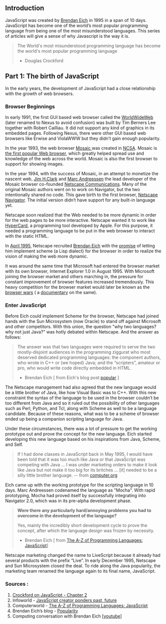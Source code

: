 <h2>Introduction</h2>
JavaScript was created by <a href="https://en.wikipedia.org/wiki/Brendan_Eich" target="_blank" rel="nofollow noopener">Brendan Eich</a> in 1995 in a span of 10 days. JavaScript has become one of the world’s most popular programming language from being one of the most misunderstood languages. This series of articles will give a sense of why Javascript is the way it is.
<blockquote>The World's most misunderstood programming language has become the world's most popular programming language

- Douglas Crockford</blockquote>
<h2>Part 1: The birth of JavaScript</h2>
In the early years, the development of JavaScript had a close relationship with the growth of web browsers.
<h3>Browser Beginnings</h3>
In early 1991, the first GUI based web browser called the <a title="WorldWideWeb browser" href="https://www.w3.org/People/Berners-Lee/WorldWideWeb.html" target="_blank" rel="nofollow noopener">WorldWideWeb</a> (later renamed to Nexus to avoid confusion) was built by Tim Berners Lee together with Robert Cailliau. It did not support any kind of graphics in its embedded pages. Following Nexus, there were other GUI based web browsers like Erwise and ViolaWWW but they didn’t gain enough popularity.

In the year 1993, the web browser <a title="Mosaic Web Browser" href="https://en.wikipedia.org/wiki/Mosaic_(web_browser)" target="_blank" rel="nofollow noopener">Mosaic </a>was created in <a title="NCSA" href="https://en.wikipedia.org/wiki/National_Center_for_Supercomputing_Applications" target="_blank" rel="nofollow noopener">NCSA</a>. Mosaic is <a title="The first popular Web browser" href="https://www.livinginternet.com/w/wi_mosaic.htm" target="_blank" rel="nofollow noopener">the first popular Web browser</a>, which greatly helped spread use and knowledge of the web across the world. Mosaic is also the first browser to support for showing images.

In the year 1994, with the success of Mosaic, in an attempt to monetize the nascent web, <a title="Jim H.Clark" href="https://en.wikipedia.org/wiki/James_H._Clark" target="_blank" rel="nofollow noopener">Jim H.Clark</a> and <a title="Marc Andreessen" href="https://en.wikipedia.org/wiki/Marc_Andreessen" target="_blank" rel="nofollow noopener">Marc Andreessen</a> the lead developer of the Mosaic browser co-founded <a title="Netscape Communications" href="https://en.wikipedia.org/wiki/Netscape" target="_blank" rel="nofollow noopener">Netscape Communications</a>. Many of the original Mosaic authors went on to work on Navigator, but the two intentionally shared no code. This gave birth to the first browser, <a title="Netscape Navigator" href="https://en.wikipedia.org/wiki/Netscape_Navigator" target="_blank" rel="nofollow noopener">Netscape Navigator</a>. The initial version didn’t have support for any built-in language yet.

Netscape soon realized that the Web needed to be more dynamic in order for the web pages to be more interactive. Netscape wanted it to work like <a title="HyperCard" href="https://en.wikipedia.org/wiki/HyperCard" target="_blank" rel="nofollow noopener">HyperCard</a>, a programming tool developed by Apple. For this purpose, it needed a programming language to be put in the web browser to interact with the static HTML.

In <a href="https://www.computerworld.com.au/article/255293/a-z_programming_languages_javascript/" target="_blank" rel="nofollow noopener">April 1995</a>, Netscape recruited <a href="https://en.wikipedia.org/wiki/Brendan_Eich" target="_blank" rel="nofollow noopener">Brendan Eich</a> with the <a title="Popularity" href="https://brendaneich.com/2008/04/popularity/" target="_blank" rel="nofollow noopener">promise</a> of letting him implement scheme (a Lisp dialect) for the browser in order to realize the vision of making the web more dynamic.

It was around the same time that Microsoft had entered the browser market with its own browser, Internet Explorer 1.0 in August 1995. With Microsoft joining the browser market and others marching in, the pressure for constant improvement of browser features increased tremendously. This heavy competition for the browser market would later be known as the <a title="browser wars" href="https://en.wikipedia.org/wiki/Browser_wars" target="_blank" rel="nofollow noopener">browser wars</a> ( a <a title="browser wars documentary" href="https://www.youtube.com/watch?v=VANORrzKX50" target="_blank" rel="nofollow noopener">documentary</a> on the same).
<h3>Enter JavaScript</h3>
Before Eich could implement Scheme for the browser, Netscape had joined hands with the Sun Microsystem (now Oracle) to stand off against Microsoft and other competitors. With this union, the question "why two languages? why not just Java?" was hotly debated within Netscape. And the answer as follows:
<blockquote>The answer was that two languages were required to serve the two mostly-disjoint audiences in the programming ziggurat who most deserved dedicated programming languages: the component authors, who wrote in C++ or (we hoped) Java; and the “scripters”, amateur or pro, who would write code directly embedded in HTML.

- Brendan Eich [ from Eich's blog post <a href="https://brendaneich.com/2008/04/popularity/" target="_blank" rel="nofollow noopener">popular</a> ]</blockquote>
The Netscape management had also agreed that the new language would be a little brother of Java, like how Visual Basic was to C++. With this new constraint the syntax of the language to be used in the browser couldn’t be too different from Java and so it ruled out the possibility of other languages such as Perl, Python, and Tcl, along with Scheme as well to be a language candidate. Because of these reasons, what was to be a scheme of browser ended up being a companion scripting language for Java.

Under these circumstances, there was a lot of pressure to get the working prototype out and prove the concept for the new language. Eich started developing this new language based on his inspirations from Java, Scheme, and Self.
<blockquote>If I had done classes in JavaScript back in May 1995, I would have been told that it was too much like Java or that JavaScript was competing with Java … I was under marketing orders to make it look like Java but not make it too big for its britches … [it] needed to be a silly little brother language.
-- from <a href="https://www.computer.org/csdl/mags/co/2012/02/mco2012020007.html">computer.org</a></blockquote>
Eich came up with the working prototype for the scripting language in 10 days. Marc Andreessen codenamed the language as "Mocha". With rapid prototyping, Mocha had proved itself by successfully integrating into Navigator 2.0, which was in its pre-alpha development phase.
<blockquote><b>Were there any particularly hard/annoying problems you had to overcome in the development of the language?</b>

Yes, mainly the incredibly short development cycle to prove the concept, after which the language design was frozen by necessity.

- Brendan Eich [ from <a title="The A-Z of Programming Languages: JavaScript" href="https://www.computerworld.com.au/article/255293/a-z_programming_languages_javascript/?pp=2" target="_blank" rel="nofollow noopener">The A-Z of Programming Languages: JavaScript</a>]</blockquote>
Netscape marketing changed the name to LiveScript because it already had several products with the prefix “Live”. In early December 1995, Netscape and Sun Microsystem closed the deal. To ride along the Java popularity, the marketing team renamed the language again to its final name, JavaScript.
<h3>Sources :</h3>
<ol>
 	<li><a title="Crockford on JavaScript - Chapter 2" href="https://www.youtube.com/watch?v=RO1Wnu-xKoY" target="_blank" rel="nofollow noopener">Crockford on JavaScript - Chapter 2</a></li>
 	<li>Infoworld - <a title="JavaScript creator ponders past, future" href="https://www.infoworld.com/article/2653798/application-development/javascript-creator-ponders-past--future.html" target="_blank" rel="nofollow noopener">JavaScript creator ponders past, future</a></li>
 	<li>Computerworld - <a title="The A-Z of Programming Languages: JavaScript" href="https://www.computerworld.com.au/article/255293/a-z_programming_languages_javascript/" target="_blank" rel="nofollow noopener">The A-Z of Programming Languages: JavaScript</a></li>
 	<li>Brendan Eich’s blog - <a href="https://brendaneich.com/2008/04/popularity/" target="_blank" rel="nofollow noopener">Popularity</a></li>
 	<li>Computing conversation with Brendan Eich [<a href="https://youtu.be/IPxQ9kEaF8c">youtube</a>]</li>
</ol>